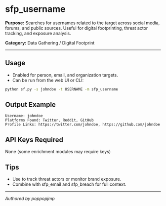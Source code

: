 # sfp_username

**Purpose:**
Searches for usernames related to the target across social media, forums, and public sources. Useful for digital footprinting, threat actor tracking, and exposure analysis.

**Category:** Data Gathering / Digital Footprint

---

## Usage

- Enabled for person, email, and organization targets.
- Can be run from the web UI or CLI:

```sh
python sf.py -s johndoe -t USERNAME -m sfp_username
```

## Output Example

```pre
Username: johndoe
Platforms Found: Twitter, Reddit, GitHub
Profile Links: https://twitter.com/johndoe, https://github.com/johndoe
```

## API Keys Required

None (some enrichment modules may require keys)

## Tips

- Use to track threat actors or monitor brand exposure.
- Combine with sfp_email and sfp_breach for full context.

---

*Authored by poppopjmp*
